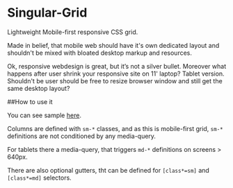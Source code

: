 Singular-Grid
=============

Lightweight Mobile-first responsive CSS grid. 


Made in belief, that mobile web should have it's own dedicated layout and shouldn't be mixed with bloated desktop markup and resources. 



Ok, responsive webdesign is great, but it’s not a silver bullet. Moreover what happens after user shrink your responsive site on 11' laptop? Tablet version. Shouldn't be user should be free to resize browser window and still get the same desktop layout? 



##How to use it


You can see sample [here](http://dharmoslap.github.io/Singular-Grid/). 


Columns are defined with `sm-*` classes, and as this is mobile-first grid, `sm-*` definitions are not conditioned by any media-query. 

For tablets there a media-query, that triggers `md-*` definitions on screens > 640px.

There are also optional gutters, tht can be defined for `[class*=sm]` and `[class*=md]` selectors.



